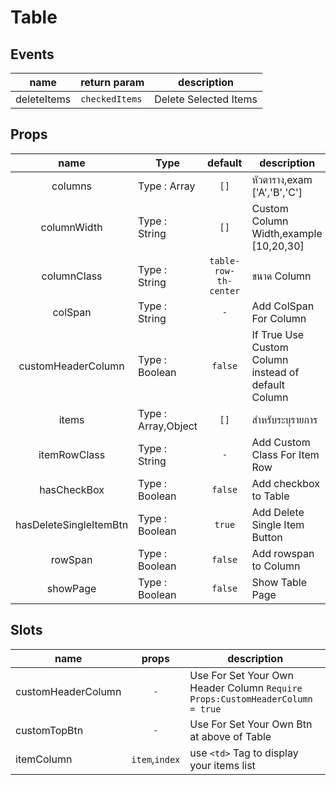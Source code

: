 # Table
## Events
|name|return param|description|
|---|---|---|
|deleteItems|`checkedItems`|Delete Selected Items|
## Props

|name|Type|default|description|
|:---:|---|:---:|---|
|columns|Type : Array|`[]`|หัวตาราง,exam ['A','B','C']|
|columnWidth|Type : String|`[]`|Custom Column Width,example [10,20,30]  |
|columnClass|Type : String|`table-row-th-center`|ขนาด Column |
|colSpan|Type : String|`-`|Add ColSpan For Column |
|customHeaderColumn|Type : Boolean |`false`|If True Use Custom Column instead of default Column|
|items|Type : Array,Object|`[]`|สำหรับระบุรายการ|
|itemRowClass|Type : String|`-`|Add Custom Class For Item Row|
|hasCheckBox|Type : Boolean|`false`|Add checkbox to Table|
|hasDeleteSingleItemBtn|Type : Boolean|`true`|Add Delete Single Item Button|
|rowSpan|Type : Boolean|`false`|Add rowspan to Column|
|showPage|Type : Boolean|`false`|Show Table Page|

## Slots
|name|props|description|
|---|:---:|---|
|customHeaderColumn|`-`|Use For Set Your Own Header Column `Require Props:CustomHeaderColumn = true` |
|customTopBtn|`-`|Use For Set Your Own Btn at above of Table|
|itemColumn|`item`,`index`| use `<td>` Tag to display your items list  |
